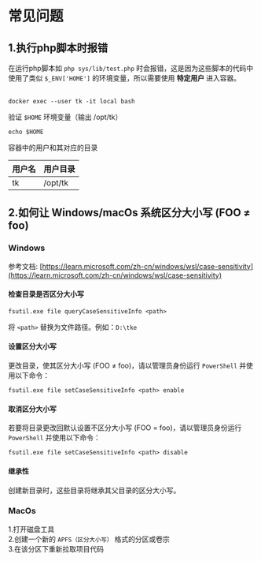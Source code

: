 # 常见问题

## 1.执行php脚本时报错

在运行php脚本如 `php sys/lib/test.php` 时会报错，这是因为这些脚本的代码中使用了类似 `$_ENV['HOME']` 的环境变量，所以需要使用 **特定用户** 进入容器。
<br><br>
```shell
docker exec --user tk -it local bash
```

验证 `$HOME` 环境变量（输出 /opt/tk）
```shell
echo $HOME
```

容器中的用户和其对应的目录

| 用户名 | 用户目录    |
|-----|---------|
| tk  | /opt/tk |

## 2.如何让 Windows/macOs 系统区分大小写 (FOO ≠ foo)

### Windows

参考文档: [https://learn.microsoft.com/zh-cn/windows/wsl/case-sensitivity](https://learn.microsoft.com/zh-cn/windows/wsl/case-sensitivity)

#### 检查目录是否区分大小写
```shell
fsutil.exe file queryCaseSensitiveInfo <path>
```
将 `<path>` 替换为文件路径。例如：`D:\tke`

#### 设置区分大小写
更改目录，使其区分大小写 (FOO ≠ foo)，请以管理员身份运行 `PowerShell` 并使用以下命令：
```shell
fsutil.exe file setCaseSensitiveInfo <path> enable
```

#### 取消区分大小写
若要将目录更改回默认设置不区分大小写 (FOO = foo)，请以管理员身份运行 `PowerShell` 并使用以下命令：
```shell
fsutil.exe file setCaseSensitiveInfo <path> disable
```

#### 继承性
创建新目录时，这些目录将继承其父目录的区分大小写。

### MacOs

1.打开磁盘工具<br>
2.创建一个新的 `APFS（区分大小写）` 格式的分区或卷宗<br>
3.在该分区下重新拉取项目代码<br>
